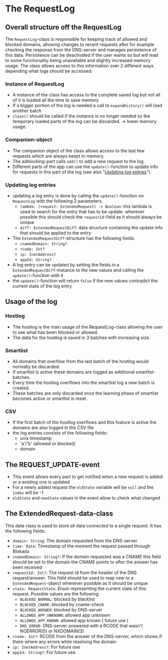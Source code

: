 # The RequestLog

## Overall structure off the RequestLog
The `RequestLog`-class is responsible for keeping track of allowed and blocked domains,
allowing changes to recent requests after for example checking the response from the DNS-server and manages persistence of this data.
Persistence can be deactivated if the user wants so but will lead to some functionality being unavailable and slightly increased memory usage.
The class allows access to this information over 2 different ways depending what logs should be accessed:

### Instance of RequestLog
* A instance of the class has access to the complete saved log but not all of it is loaded all the time to save memory
* If a bigger portion of the log is needed a call to `expandHistory()` will load another batch
* `close()` should be called if the instance is no longer needed so the temporary loaded parts of the log can be discarded. -> lower memory usage.

### Companion-object
* The companion object of the class allows access to the last few requests which are always keept in memory.
* The adblocking-part calls `add()` to add a new request to the log.
* Different parts of the app can use the `update()`-function to update info for requests in this part of the log (see also "[Updating log entries](#updating-log-entries)").

### Updating log entries
* updating a log entry is done by calling the `update()`-function on `RequestLog` with the following 2 parameters:
    * `lambda: (request: ExtendedRequest) -> Boolean`: this lambda is used to search for the entry that has to be update. wherever possible this should check the `requestId`-field as it should always be unique
    * `diff: ExtendedRequestDiff`: data structure containing the update info that should be applied to the entry
* The `ExtendedRequestDiff`-structure has the following fields:
    * `cnamedDomain: String?`
    * `rcode: Int?`
    * `ip: InetAddress?`
    * `appId: String?`
* A log entry can be updated by setting the fields in a `ExtendedRequestDiff`-instance to the new values and calling the `update()`-function with it
* the `update()`-function will return `false` if the new values contradict the current state of the log entry 

## Usage of the log

### Hostlog
* The hostlog is the main usage of the RequestLog-class allowing the user to see what has been blocked or allowed.
* The data for the hostlog is saved in 3 batches with increasing size.

### Smartlist
* All domains that overflow from the last batch of the hostlog would normally be discarded.
* If smartlist is active these domains are logged as additional smartlist-batches.
* Every time the hostlog overflows into the smartlist log a new batch is created.
* These batches are only discarded once the learning phase of smartlist becomes active or smartlist is reset.

### CSV
* If the first batch of the hostlog overflows and this feature is active the domains are also logged in the CSV file
* the log entries consists of the following fields:
    * unix timestamp
    * 'a'/'b' (allowed or blocked)
    * domain

## The REQUEST_UPDATE-event
* This event allows every part to get notified when a new request is added or a existing one is updated
* For a newly added request the `oldState` variable will be `null` and the `index` will be -1
* `oldState` and `newState` values in the event allow to check what changed

## The ExtendedRequest-data-class
This data class is used to store all data connected to a single request.
It has the following fields: 
* `domain: String`: The domain requested from the DNS-server
* `time: Date`: Timestamp of the moment the request passed through Blokada
* `cnamedDomain: String?`: If the domain requested was a CNAME this field should be set to the domain the CNAME points to after the answer has been received
* `requestId: Int?`:  The request id from the header of the DNS request/answer. This field should be used to map new to a `ExtendedRequest`-object whenever possible as it should be unique
* `state: RequestState`: Enum representing the current state of this request. Possible values are the following:
    * `BLOCKED_NORMAL`: blocked by blacklist
    * `BLOCKED_CNAME`: blocked by cname-check
    * `BLOCKED_ANSWER`: blocked by DNS-server
    * `ALLOWED_APP_UNKNOWN`: allowed app unknown
    * `ALLOWED_APP_KNOWN`: allowed app known ( future use )
    * `DNS_ERROR`: DNS-server answered with a RCODE that wasn't NOERROR(0) or NXDOMAIN(3)
* `rcode: Int?`: RCODE from the answer of the DNS-server, which shows if there where any errors while resolving the domain
* `ip: InetAddress?`: For future use
* `appId: String?`: For future use
